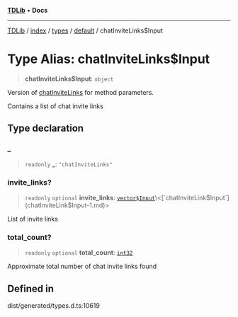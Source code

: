 [**TDLib**](../../../../../../README.md) • **Docs**

***

[TDLib](../../../../../../modules.md) / [index](../../../../../README.md) / [types](../../../README.md) / [default](../README.md) / chatInviteLinks$Input

# Type Alias: chatInviteLinks$Input

> **chatInviteLinks$Input**: `object`

Version of [chatInviteLinks](chatInviteLinks-1.md) for method parameters.

Contains a list of chat invite links

## Type declaration

### \_

> `readonly` **\_**: `"chatInviteLinks"`

### invite\_links?

> `readonly` `optional` **invite\_links**: [`vector$Input`](vector$Input.md)\<[`chatInviteLink$Input`](chatInviteLink$Input-1.md)\>

List of invite links

### total\_count?

> `readonly` `optional` **total\_count**: [`int32`](int32-1.md)

Approximate total number of chat invite links found

## Defined in

dist/generated/types.d.ts:10619
